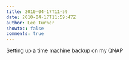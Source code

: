 ```yaml
---
title: 2010-04-17T11-59
date: 2010-04-17T11:59:47Z
author: Lee Turner
showtoc: false
comments: true
---
```


Setting up a time machine backup on my QNAP

